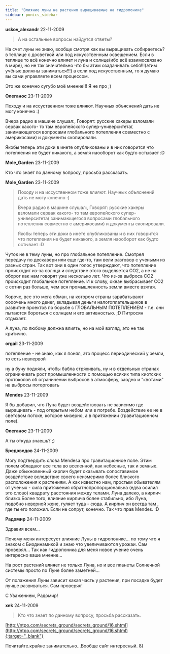 ```yaml
---
title: "Влияние луны на растения выращиваемые на гидропонике"
sidebar: ponics_sidebar
---
```


**uskov_alexandr** 22-11-2009

> А на остальные вопросы найдутся ответы?

На счет луны не знаю, вообще смотря как вы выращивать собираетесь? в теплице с досветкой или под искусственным освещением. Если в теплице то всё конечно влияет и луна и солнце(ибо всё взаимосвязано в мире), но не так значительно что бы этим озадачивать себя!!!(этим учёные должны заниматься!!!) а если под искусственным, то я думаю вы сами управляете всем процессом.

Это же конечно сугубо моё мнение!!! Я не про ;) 


**Олеганос** 23-11-2009

Походу и на иссуственном тоже влияют. Научных объяснений дать не могу конечно :)

Вчера радио в машине слушал:, Говорят: русские хакеры взломали сервак какого- то там европейского супер-университета( занимающегося вопросами глобального потепления совместно с америкосами) и документы скопировали. 

Якобы теперь эти доки в инете опубликованы и в них говорится что потепления не будет никакого, а земля наооборот как будто остывает :D


**Mole_Garden** 23-11-2009

Кто что знает по данному вопросу, просьба рассказать.


**Mole_Garden** 23-11-2009

> Походу и на иссуственном тоже влияют. Научных объяснений дать не могу конечно :)
> 
> Вчера радио в машине слушал:, Говорят: русские хакеры взломали сервак какого- то там европейского супер-университета( занимающегося вопросами глобального потепления совместно с америкосами) и документы скопировали. 
> 
> Якобы теперь эти доки в инете опубликованы и в них говорится что потепления не будет никакого, а земля наооборот как будто остывает :D

Чуток не в тему луны, но про глобальное потепление. Смотрел передачу по дескавери или еще где-то, там вели разговор с учеными из разных стран. Так вот они в один голос утверждают, что потепление происходит из-за солнца и следствие этого выделяется СО2, а не на оборот как нам говорят уже несколько лет. Что из-за выброса СО2 происходит глобальное потепление. И к слову, океан выбрасывает СО2 с сотни раз больше, чем вся промышленность земли вместе взятая.

Короче, все это мега обман, на котором страны зарабатывают оооочень много денег, вкладывая деньги налогоплательщиков в развитие проектов по борьбе с ГЛОБАЛЬНЫМ ПОТЕПЛЕНИЕМ - т.е. они пытаются бороться с солнцем и его активностью. ;D Питросян отдыхает.

А луна, по любому должна влиять, но на мой взгляд, это не так критично. 


**orgail** 23-11-2009

потепление - не знаю, как я понял, это процесс периодический у земли, то есть невпервой

ну а бучу подняли, чтобы бабла стряхивать, ну и в отдельных странах ограничивать рост промышленности с помощью всяких типа киотских протоколов об ограничении выбросов в атмосферу, заодно и "квотами" на выбросы поторговать


**Mendes** 23-11-2009

 Я бы добавил, что Луна будет воздействовать не зависимо где выращивать - под открытым небом или в погребе. Воздействие ее не в световом потоке, которое мизерно, а в притяжении (гравитационном поле).


**Олеганос** 23-11-2009

А ты откуда знаешь? ;)


**Бредоведов** 24-11-2009

Могу подтвердить слова Mendesa про гравитационное поле. Этим полем обладают все тела во вселенной, как небесные, так и земные. Даже обыкновенный кирпич будет оказывать сопоставимое воздействие вследствие своего неизмеримо более близкого расположения к растениям. А как известно нам, простым обывателям от ученых - сила притяжения обратнопропорциональна (едва осилил это слово) квадрату расстояния между телами. Луна далеко, а кирпич близко.Более того, влияние кирпича более стабильно, ибо Луна, подобно неверной жене, гуляет туда - сюда. А кирпич он всегда там , где ты его положил. Если не сопрут, конечно. Так что прав Mendes. :D 


**Радомир** 24-11-2009

Здравия всем...

Почему меня интересует влияние Луны в гидропонике... по тому что я знаком с Биодинамикой и знаю что увеличиваются урожаи. Сам проверял... Так как гидропоника для меня новое учение очень интересно ваше мнение...

На рост растений влияет не только Луна, но и все планеты Солнечной системы просто по Луне более заметней...

От полажения Луны зависит какая часть у растения, при посадке будет лучше развиваться. Сам проверял!

С Уважением, Радомир!


**xek** 24-11-2009

> Кто что знает по данному вопросу, просьба рассказать.

[http://ntpo.com/secrets_ground/secrets_ground/16.shtml](http://ntpo.com/secrets_ground/secrets_ground/16.shtml){:target="_blank"}

Почитайте.крайне занимательно...Вообще сайт интересный. 8)


